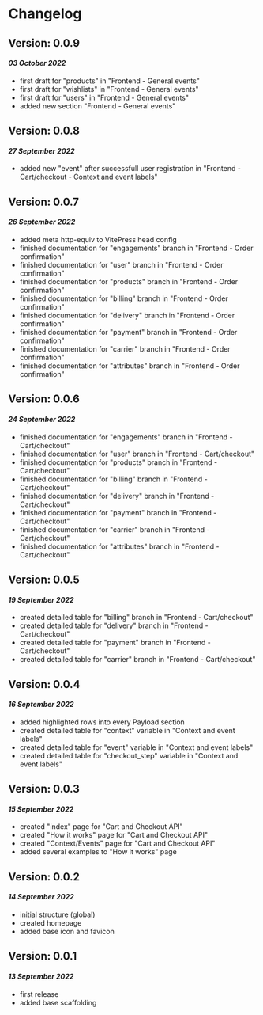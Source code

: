 # Changelog

## Version: 0.0.9
#### _03 October 2022_
- first draft for "products" in "Frontend - General events"
- first draft for "wishlists" in "Frontend - General events"
- first draft for "users" in "Frontend - General events"
- added new section "Frontend - General events"

## Version: 0.0.8
#### _27 September 2022_
- added new "event" after successfull user registration in "Frontend - Cart/checkout - Context and event labels"

## Version: 0.0.7
#### _26 September 2022_
- added meta http-equiv to VitePress head config
- finished documentation for "engagements" branch in "Frontend - Order confirmation"
- finished documentation for "user" branch in "Frontend - Order confirmation"
- finished documentation for "products" branch in "Frontend - Order confirmation"
- finished documentation for "billing" branch in "Frontend - Order confirmation"
- finished documentation for "delivery" branch in "Frontend - Order confirmation"
- finished documentation for "payment" branch in "Frontend - Order confirmation"
- finished documentation for "carrier" branch in "Frontend - Order confirmation"
- finished documentation for "attributes" branch in "Frontend - Order confirmation"

## Version: 0.0.6
#### _24 September 2022_
- finished documentation for "engagements" branch in "Frontend - Cart/checkout"
- finished documentation for "user" branch in "Frontend - Cart/checkout"
- finished documentation for "products" branch in "Frontend - Cart/checkout"
- finished documentation for "billing" branch in "Frontend - Cart/checkout"
- finished documentation for "delivery" branch in "Frontend - Cart/checkout"
- finished documentation for "payment" branch in "Frontend - Cart/checkout"
- finished documentation for "carrier" branch in "Frontend - Cart/checkout"
- finished documentation for "attributes" branch in "Frontend - Cart/checkout"

## Version: 0.0.5
#### _19 September 2022_
- created detailed table for "billing" branch in "Frontend - Cart/checkout"
- created detailed table for "delivery" branch in "Frontend - Cart/checkout"
- created detailed table for "payment" branch in "Frontend - Cart/checkout"
- created detailed table for "carrier" branch in "Frontend - Cart/checkout"

## Version: 0.0.4 
#### _16 September 2022_
- added highlighted rows into every Payload section
- created detailed table for "context" variable in "Context and event labels"
- created detailed table for "event" variable in "Context and event labels"
- created detailed table for "checkout_step" variable in "Context and event labels"

## Version: 0.0.3 
#### _15 September 2022_
- created "index" page for "Cart and Checkout API"
- created "How it works" page for "Cart and Checkout API"
- created "Context/Events" page for "Cart and Checkout API"
- added several examples to "How it works" page

## Version: 0.0.2
#### _14 September 2022_
- initial structure (global)
- created homepage
- added base icon and favicon

## Version: 0.0.1
#### _13 September 2022_
- first release
- added base scaffolding
